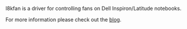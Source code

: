 I8kfan is a driver for controlling fans on Dell Inspiron/Latitude notebooks.

For more information please check out the [blog](http://potatosaladx.blogspot.com/search/label/I8kfan).